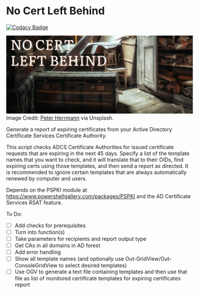 # No Cert Left Behind

[![Codacy Badge](https://api.codacy.com/project/badge/Grade/92b18813ce1a4668b804be370fa004bb)](https://app.codacy.com/gh/SamErde/No-Cert-Left-Behind?utm_source=github.com&utm_medium=referral&utm_content=SamErde/No-Cert-Left-Behind&utm_campaign=Badge_Grade)

![Banner image: An old attic cluttered with a wooden chest and shelves full of old papers.](NoCertLeftBehind.jpg)
Image Credit: [Peter Herrmann](https://unsplash.com/@tama66) via Unsplash.

Generate a report of expiring certificates from your Active Directory Certificate Services Certificate Authority.

This script checks ADCS Certificate Authorities for issued certificate requests that are expiring in the next 45 days. Specify a list of the template names that you want to check, and it will translate that to their OIDs, find expiring certs using those templates, and then send a report as directed. It is recommended to ignore certain templates that are always automatically renewed by computer and users.

Depends on the PSPKI module at https://www.powershellgallery.com/packages/PSPKI and the AD Certificate Services RSAT feature.

To Do:

- [ ] Add checks for prerequisites
- [ ] Turn into function(s)
- [ ] Take parameters for recipients and report output type
- [ ] Get CAs in all domains in AD forest
- [ ] Add error handling
- [ ] Show all template names (and optionally use Out-GridView/Out-ConsoleGridView to select desired templates)
- [ ] Use OGV to generate a text file containing templates and then use that file as list of monitored certificate templates for expiring certificates report
